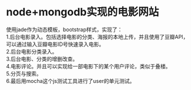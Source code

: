 node+mongodb实现的电影网站
====

使用jade作为动态模板，bootstrap样式，实现了：<br>
1.后台电影录入。包括选择电影的分类、海报的本地上传，并且使用了豆瓣API，可以通过输入豆瓣电影ID号快速录入电影。<br>
2.后台电影分类录入。<br>
3.后台电影、分类的增删改查。<br>
4.电影评论。并且可以实现给一部电影下的某个用户评论，类似于叠楼。<br>
5.分页与搜索。<br>
6.最后用mocha这个js测试工具进行了user的单元测试。<br>

